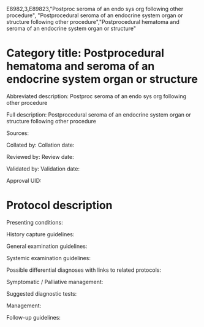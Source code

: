 E8982,3,E89823,"Postproc seroma of an endo sys org following other procedure", "Postprocedural seroma of an endocrine system organ or structure following other procedure","Postprocedural hematoma and seroma of an endocrine system organ or structure"
# Category title: Postprocedural hematoma and seroma of an endocrine system organ or structure

Abbreviated description: Postproc seroma of an endo sys org following other procedure

Full description: Postprocedural seroma of an endocrine system organ or structure following other procedure

Sources:

Collated by:
Collation date:

Reviewed by:
Review date:

Validated by:
Validation date:

Approval UID:

# Protocol description

Presenting conditions:

History capture guidelines:

General examination guidelines:

Systemic examination guidelines:

Possible differential diagnoses with links to related protocols:

Symptomatic / Palliative management:

Suggested diagnostic tests:

Management:

Follow-up guidelines:

